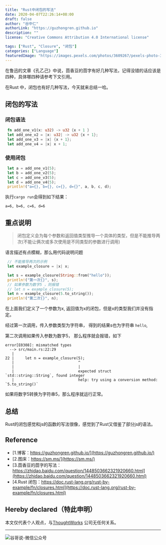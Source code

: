 ```yaml
---
title: "Rust中闭包的写法"
date: 2020-04-07T22:26:14+08:00
draft: false
author: "谷中仁"
authorLink: "https://guzhongren.github.io"
description: ""
license: "Creative Commons Attribution 4.0 International license"

tags: ["Rust", "Closure", "闭包"]
categories: ["Language"]
featuredImage: "https://images.pexels.com/photos/3609267/pexels-photo-3609267.jpeg?auto=compress&cs=tinysrgb&dpr=1&w=500"
---
```


在鲁迅的文章《孔乙己》中说，茴香豆的茴字有好几种写法，记得没错的话应该是四种，具体哪四种请参考下文引用。

在Rust 中，闭包也有好几种写法，今天就来总结一哈。

## 闭包的写法

###  闭包语法

```rust
 fn add_one_v1(x: u32) -> u32 {x + 1 }
 let add_one_v2 = |x: u32| -> u32 {x + 1};
 let add_one_v3 = |x| {x + 1};
 let add_one_v4 = |x| x + 1;

```

### 使用闭包

```rust
 let a = add_one_v1(5);
 let b = add_one_v2(5);
 let c = add_one_v3(5);
 let d = add_one_v4(5);
 println!("a={}, b={}, c={}, d={}", a, b, c, d);

```

执行`cargo run`会得到如下结果：

`a=6, b=6, c=6, d=6`

## 重点说明

> 闭包定义会为每个参数和返回值类型推导一个具体的类型，但是不能推导两次(不能让俩次或多次使用是不同类型的参数进行调用)

语言描述有点模糊，那么用代码说明问题

```rust
 // 不能推导两次的示例
 let example_closure = |x| x;

 let s = example_closure(String::from("hello"));
 println!("第一次{}", s);
 // 如果参数为数字5 ，则报错
 // let n = example_closure(5);
 let n = example_closure(5.to_string());
 println!("第二次{}", n);
```

在上面我们定义了一个参数为x, 返回值为x的闭包，但是x的类型我们并没有指定。

经过第一次调用，传入参数类型为字符串， 得到的结果s也为字符串 `hello`,

第二次调用如果传入参数为数字5， 那么程序就会报错，如下

```shell
error[E0308]: mismatched types
  --> src/main.rs:22:29
   |
22 |     let n = example_closure(5);
   |                             ^
   |                             |
   |                             expected struct `std::string::String`, found integer
   |                             help: try using a conversion method: `5.to_string()`

```
如果将数字5转换为字符串5，那么程序就运行正常。

## 总结

Rust的闭包感觉和js的函数的写法很像，感觉到了Rust又借鉴了部分js的语法。


## Reference

* [1.博客：https://guzhongren.github.io/](https://guzhongren.github.io/)
* [2.图床：https://sm.ms/](https://sm.ms/)
* [3.茴香豆的茴字的写法：https://zhidao.baidu.com/question/1448503662321920660.html](https://zhidao.baidu.com/question/1448503662321920660.html)
* [4.Rust 闭包：https://doc.rust-lang.org/rust-by-example/fn/closures.html](https://doc.rust-lang.org/rust-by-example/fn/closures.html)

## Hereby declared（特此申明）

本文仅代表个人观点，与[ThoughtWorks](https://www.thoughtworks.com/) 公司无任何关系。

----
![谷哥说-微信公众号](/images/wechat/扫码_搜索联合传播样式-标准色版.png)
